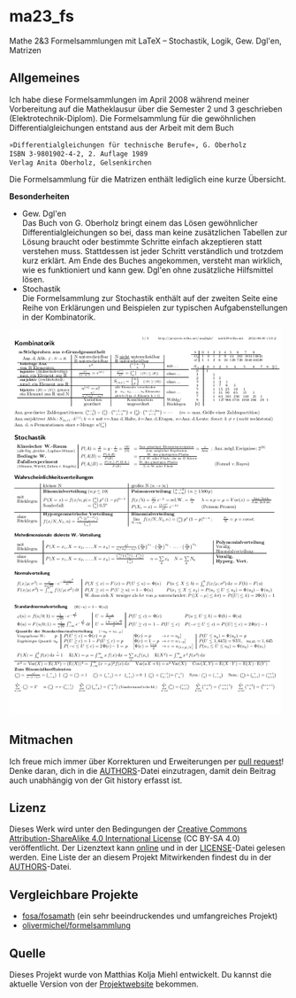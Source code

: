 # ma23_fs

Mathe 2&3 Formelsammlungen mit LaTeX – Stochastik, Logik, Gew. Dgl'en, Matrizen


## Allgemeines

Ich habe diese Formelsammlungen im April 2008 während meiner Vorbereitung auf die Matheklausur über die Semester 2 und 3 geschrieben (Elektrotechnik-Diplom). Die Formelsammlung für die gewöhnlichen Differentialgleichungen entstand aus der Arbeit mit dem Buch

    »Differentialgleichungen für technische Berufe«, G. Oberholz
    ISBN 3-9801902-4-2, 2. Auflage 1989
    Verlag Anita Oberholz, Gelsenkirchen 

Die Formelsammlung für die Matrizen enthält lediglich eine kurze Übersicht.

**Besonderheiten**
* Gew. Dgl'en  
Das Buch von G. Oberholz bringt einem das Lösen gewöhnlicher Differentialgleichungen so bei, dass man keine zusätzlichen Tabellen zur Lösung braucht oder bestimmte Schritte einfach akzeptieren statt verstehen muss. Stattdessen ist jeder Schritt verständlich und trotzdem kurz erklärt. Am Ende des Buches angekommen, versteht man wirklich, wie es funktioniert und kann gew. Dgl'en ohne zusätzliche Hilfsmittel lösen.
* Stochastik  
Die Formelsammlung zur Stochastik enthält auf der zweiten Seite eine Reihe von Erklärungen und Beispielen zur typischen Aufgabenstellungen in der Kombinatorik.


![erste Seite der Stochastik-Formelsammlung](img/stochastik.png "erste Seite der Stochastik-Formelsammlung")


## Mitmachen

Ich freue mich immer über Korrekturen und Erweiterungen per [pull request][pr]! Denke daran, dich in die [AUTHORS][authors-file]-Datei einzutragen, damit dein Beitrag auch unabhängig von der Git history erfasst ist.


## Lizenz

Dieses Werk wird unter den Bedingungen der [Creative Commons Attribution-ShareAlike 4.0 International License][cc-by-sa-4.0] (CC BY-SA 4.0) veröffentlicht. Der Lizenztext kann [online][license-online] und in der [LICENSE][license-file]-Datei gelesen werden. Eine Liste der an diesem Projekt Mitwirkenden findest du in der [AUTHORS][authors-file]-Datei.


## Vergleichbare Projekte

* [fosa/fosamath](https://github.com/fosa/fosamath) (ein sehr beeindruckendes und umfangreiches Projekt)
* [olivermichel/formelsammlung](https://github.com/olivermichel/formelsammlung)


## Quelle

Dieses Projekt wurde von Matthias Kolja Miehl entwickelt. Du kannst die aktuelle Version von der [Projektwebsite](http://github.com/makomi/ma23_fs/) bekommen.



[gh-mkd]: markdown-cheatsheet.pdf
[index]: Inhaltsübersicht.mkd
[pr]: https://help.github.com/articles/creating-a-pull-request/
[fork]: https://help.github.com/articles/fork-a-repo/
[authors-file]: AUTHORS
[cc-by-sa-4.0]: http://creativecommons.org/licenses/by-sa/4.0/
[license-online]: http://creativecommons.org/licenses/by-sa/4.0/legalcode
[license-file]: LICENSE

